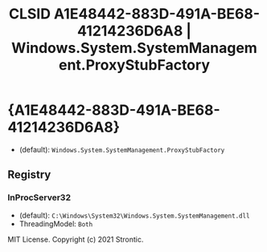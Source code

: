 ﻿---
title: "CLSID A1E48442-883D-491A-BE68-41214236D6A8 | Windows.System.SystemManagement.ProxyStubFactory"
excerpt: What is COM-Object CLSID A1E48442-883D-491A-BE68-41214236D6A8?
---

# {A1E48442-883D-491A-BE68-41214236D6A8}

* (default): `Windows.System.SystemManagement.ProxyStubFactory`

## Registry


### InProcServer32

* (default): `C:\Windows\System32\Windows.System.SystemManagement.dll`
* ThreadingModel: `Both`

MIT License. Copyright (c) 2021 Strontic.


